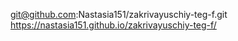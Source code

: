 git@github.com:Nastasia151/zakrivayuschiy-teg-f.git
https://nastasia151.github.io/zakrivayuschiy-teg-f/
